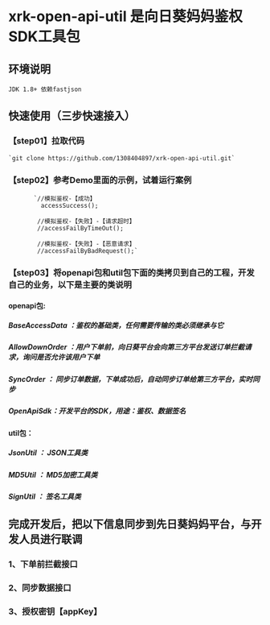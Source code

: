 # xrk-open-api-util 是向日葵妈妈鉴权SDK工具包

## 环境说明
`JDK 1.8+
依赖fastjson`

## 快速使用（三步快速接入）

### 【step01】拉取代码

    `git clone https://github.com/1308404897/xrk-open-api-util.git`
   
### 【step02】参考Demo里面的示例，试着运行案例
           `//模拟鉴权-【成功】
             accessSuccess();
    
            //模拟鉴权-【失败】-【请求超时】
            //accessFailByTimeOut();
    
            //模拟鉴权-【失败】-【恶意请求】
            //accessFailByBadRequest();`

    
### 【step03】将openapi包和util包下面的类拷贝到自己的工程，开发自己的业务，以下是主要的类说明
#### openapi包:
   ##### BaseAccessData ：鉴权的基础类，任何需要传输的类必须继承与它
   ##### AllowDownOrder ：用户下单前，向日葵平台会向第三方平台发送订单拦截请求，询问是否允许该用户下单
   ##### SyncOrder ： 同步订单数据，下单成功后，自动同步订单给第三方平台，实时同步
   ##### OpenApiSdk：开发平台的SDK，用途：鉴权、数据签名

#### util包：
   ##### JsonUtil ： JSON工具类
   ##### MD5Util  ： MD5加密工具类
   ##### SignUtil ： 签名工具类
       
## 完成开发后，把以下信息同步到先日葵妈妈平台，与开发人员进行联调
 ### 1、下单前拦截接口
 ### 2、同步数据接口
 ### 3、授权密钥【appKey】
       
